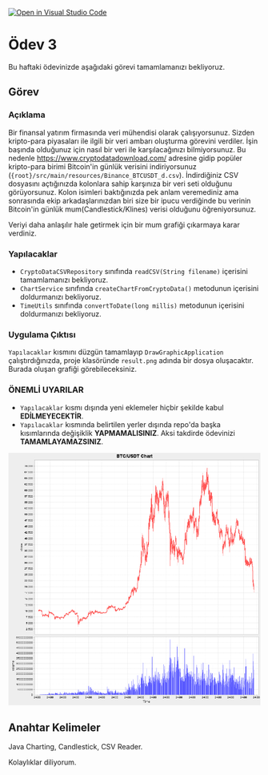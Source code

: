 [![Open in Visual Studio Code](https://classroom.github.com/assets/open-in-vscode-c66648af7eb3fe8bc4f294546bfd86ef473780cde1dea487d3c4ff354943c9ae.svg)](https://classroom.github.com/online_ide?assignment_repo_id=8034607&assignment_repo_type=AssignmentRepo)
# Ödev 3

Bu haftaki ödevinizde aşağıdaki görevi tamamlamanızı bekliyoruz.

## Görev

### Açıklama

Bir finansal yatırım firmasında veri mühendisi olarak çalışıyorsunuz. Sizden kripto-para piyasaları ile ilgili bir veri ambarı oluşturma görevini verdiler. İşin başında olduğunuz için nasıl bir veri ile karşılacağınızı bilmiyorsunuz. Bu nedenle https://www.cryptodatadownload.com/ adresine gidip popüler kripto-para birimi Bitcoin'in günlük verisini indiriyorsunuz (`{root}/src/main/resources/Binance_BTCUSDT_d.csv`). İndirdiğiniz CSV dosyasını açtığınızda kolonlara sahip karşınıza bir veri seti olduğunu görüyorsunuz. Kolon isimleri baktığınızda pek anlam veremediniz ama sonrasında ekip arkadaşlarınızdan biri size bir ipucu verdiğinde bu verinin Bitcoin'in günlük mum(Candlestick/Klines) verisi olduğunu öğreniyorsunuz.

Veriyi daha anlaşılır hale getirmek için bir mum grafiği çıkarmaya karar verdiniz.

### Yapılacaklar

- `CryptoDataCSVRepository` sınıfında `readCSV(String filename)` içerisini tamamlamanızı bekliyoruz.
- `ChartService` sınıfında `createChartFromCryptoData()` metodunun içerisini doldurmanızı bekliyoruz.
- `TimeUtils` sınıfında `convertToDate(long millis)` metodunun içerisini doldurmanızı bekliyoruz.

### Uygulama Çıktısı

`Yapılacaklar` kısmını düzgün tamamlayıp `DrawGraphicApplication` çalıştırdığınızda, proje klasöründe `result.png` adında bir dosya oluşacaktır. Burada oluşan grafiği görebileceksiniz.

### ÖNEMLİ UYARILAR

- `Yapılacaklar` kısmı dışında yeni eklemeler hiçbir şekilde kabul **EDİLMEYECEKTİR**.
- `Yapılacaklar` kısmında belirtilen yerler dışında repo'da başka kısımlarında değişiklik **YAPMAMALISINIZ**. Aksi takdirde ödevinizi **TAMAMLAYAMAZSINIZ**.

![Örnek Grafik](ornek.png "Örnek Grafik")

## Anahtar Kelimeler

Java Charting, Candlestick, CSV Reader.

Kolaylıklar diliyorum.
